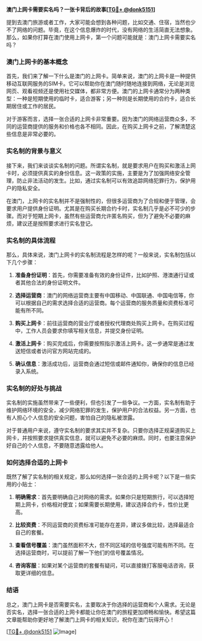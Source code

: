 **澳门上网卡需要实名吗？一张卡背后的故事[[TG💪+ @donk5151](https://t.me/s/donk5151)]**

提到去澳门旅游或者工作，大家可能会想到各种问题，比如交通、住宿，当然也少不了网络的问题。毕竟，在这个信息爆炸的时代，没有网络的生活简直无法想象。那么，如果你打算在澳门使用上网卡，第一个问题可能就是：澳门上网卡需要实名吗？

### 澳门上网卡的基本概念

首先，我们来了解一下什么是澳门的上网卡。简单来说，澳门的上网卡是一种提供移动互联网服务的SIM卡。它可以帮助你在澳门随时随地连接到网络，无论是浏览网页、观看视频还是使用社交媒体，都非常方便。澳门的上网卡通常分为两种类型：一种是短期使用的临时卡，适合游客；另一种则是长期使用的合约卡，适合长期居住或工作的居民。

对于游客而言，选择一张合适的上网卡非常重要。因为澳门的网络运营商众多，不同的运营商提供的服务和价格也各不相同。因此，在购买上网卡之前，了解清楚这些信息是非常必要的。

### 实名制的背景与意义

接下来，我们来谈谈实名制的问题。所谓实名制，就是要求用户在购买和激活上网卡时，必须提供真实的身份信息。这一政策的实施，主要是为了加强网络安全管理，防止非法活动的发生。比如，通过实名制可以有效追踪网络犯罪行为，保护用户的隐私安全。

在澳门，上网卡的实名制并不是强制性的，但很多运营商为了合规和便于管理，会要求用户提供身份证明。尤其是在购买长期合约卡时，实名制几乎是必不可少的步骤。而对于短期上网卡，虽然有些运营商允许匿名购买，但为了避免不必要的麻烦，建议还是按照要求进行实名登记。

### 实名制的具体流程

那么，具体来说，澳门上网卡的实名制流程是怎样的呢？一般来说，实名制包括以下几个步骤：

1. **准备身份证明**：首先，你需要准备有效的身份证件，比如护照、港澳通行证或者其他合法的身份证明文件。
   
2. **选择运营商**：澳门的网络运营商主要有中国移动、中国联通、中国电信等，你可以根据自己的需求选择合适的运营商。每个运营商的服务质量和资费标准可能有所不同。

3. **购买上网卡**：前往运营商的营业厅或者授权代理商处购买上网卡。在购买过程中，工作人员会要求你填写相关信息，并提交身份证明。

4. **激活上网卡**：购买完成后，你需要按照指示激活上网卡。这一步通常是通过发送短信或者访问官方网站完成的。

5. **确认信息**：激活成功后，运营商会通过短信或邮件通知你，确保你的信息已经录入系统。

### 实名制的好处与挑战

实名制的实施虽然带来了一些便利，但也引发了一些争议。一方面，实名制有助于维护网络环境的安全，减少网络犯罪的发生，保护用户的合法权益。另一方面，也有人担心个人信息的安全问题，害怕自己的隐私被泄露。

对于普通用户来说，遵守实名制的要求其实并不复杂。只要你选择正规渠道购买上网卡，并按照要求提供真实信息，就可以避免不必要的麻烦。同时，也要注意保护好自己的个人信息，不要随意透露给他人。

### 如何选择合适的上网卡

既然了解了实名制的相关规定，那么如何选择一张合适的上网卡呢？以下是一些实用的小贴士：

1. **明确需求**：首先要明确自己对网络的需求。如果你只是短期旅行，可以选择短期上网卡，价格相对便宜；如果需要长期使用，建议选择合约卡，性价比更高。

2. **比较资费**：不同运营商的资费标准可能存在差异，建议多做比较，选择最适合自己的套餐。

3. **查看信号覆盖**：澳门虽然面积不大，但不同区域的信号强度可能有所不同。在选择运营商时，可以提前了解一下他们的信号覆盖情况。

4. **咨询客服**：如果对某个运营商的套餐有疑问，可以直接拨打客服电话咨询，获取更详细的信息。

### 结语

总之，澳门上网卡是否需要实名，主要取决于你选择的运营商和个人需求。无论是否实名，选择一张合适的上网卡都能让你在澳门的旅程更加顺畅和愉快。希望这篇文章能帮助你更好地了解澳门上网卡的相关知识，祝你在澳门玩得开心！

[[TG💪+ @donk5151](https://t.me/s/donk5151) ![Image](https://i.postimg.cc/rwNCRYN7/Snipaste-2025-04-30-17-27-05.png)]
